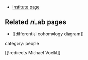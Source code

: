 
* [institute page](http://www.uni-regensburg.de/Fakultaeten/nat_Fak_I/personen/wissbang.html)

## Related $n$Lab pages

* [[differential cohomology diagram]]

category: people

[[!redirects Michael Voelkl]]
